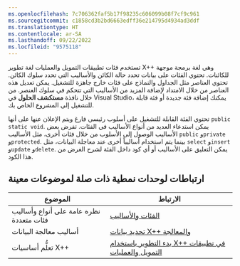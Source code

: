 ```yaml
---
ms.openlocfilehash: 7c706362faf5b17f98235c606099b08f7cf9c961
ms.sourcegitcommit: c1858cd3b2bd6663edff36e214795d4934ad3ddf
ms.translationtype: HT
ms.contentlocale: ar-SA
ms.lasthandoff: 09/22/2022
ms.locfileid: "9575118"
---
```

تستخدم فئات تطبيقات التمويل والعمليات لغة تطوير X++ وهي لغة برمجة موجهة للكائنات. تحتوي الفئات على بيانات تحدد حالة الكائن والأساليب التي تحدد سلوك الكائن. تحتوي العناصر مثل الجداول والنماذج على فئات خارج جاهزة للتشغيل. يمكن تعديل هذه العناصر من خلال الامتداد لإضافة المزيد من الأساليب التي تتحكم في سلوك العنصر. من خلال نافذة **مستكشف الحلول** في Visual Studio، يمكنك إضافة فئة جديدة أو فئة قابلة للتشغيل إلى المشروع الخاص بك. 

تحتوي الفئة القابلة للتشغيل على أسلوب رئيسي فارغ ويتم الإعلان عنها على أنها `public static void`. يمكن استدعاء العديد من أنواع الأساليب في الفئات. تفرض بعض الأساليب الوصول إلى الأسلوب من خلال فئات أخرى، مثل الأساليب `public` و`private` و`protected`. بينما يتم استخدام أساليباً أخرى عند معاجلة البيانات، مثل `select` و`insert` و`update` و`delete`. يمكن التعليق على الأساليب أو أي كود داخل الفئة لشرح الغرض من هذا الكود.

## <a name="links-to-related-modules-and-sites-for-specific-topics"></a>ارتباطات لوحدات نمطية ذات صلة لموضوعات معينة


| الموضوع | الارتباط |
 | ------------- | ------------- |
 | نظره عامة على أنواع وأساليب فئات متعددة| [الفئات والأساليب](/dynamics365/fin-ops-core/dev-itpro/dev-ref/xpp-classes-methods/?azure-portal=true)|
 | أساليب معالجة البيانات| [تحديد بيانات X++ والمعالجة](/dynamics365/fin-ops-core/dev-itpro/dev-ref/xpp-data-query/?azure-portal=true)|
| تعلُّم أساسيات X++| [بدء التطوير باستخدام X++ في تطبيقات التمويل والعمليات](/training/modules/get-started-xpp-finance-operations/?azure-portal=true)|
